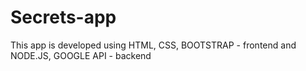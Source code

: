 # Secrets-app
This app is developed using HTML, CSS, BOOTSTRAP - frontend 
and NODE.JS, GOOGLE API - backend
